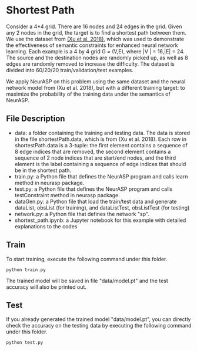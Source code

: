 # Shortest Path
Consider a 4*4 grid. There are 16 nodes and 24 edges in the grid. Given any 2 nodes in the grid, the target is to find a shortest path between them. We use the dataset from [(Xu et al. 2018)](https://arxiv.org/abs/1711.11157), which was used to demonstrate the effectiveness of semantic constraints for enhanced neural network learning. Each example is a 4 by 4 grid G = (V,E), where |V | = 16,|E| = 24. The source and the destination nodes are randomly picked up, as well as 8 edges are randomly removed to increase the difficulty. The dataset is divided into 60/20/20 train/validation/test examples.

We apply NeurASP on this problem using the same dataset and the neural network model from (Xu et al. 2018), but with a different training target: to maximize the probability of the training data under the semantics of NeurASP.

## File Description
* data: a folder containing the training and testing data. The data is stored in the file shortestPath.data, which is from (Xu et al. 2018). Each row in shortestPath.data is a 3-tuple: the first element contains a sequence of 8 edge indices that are removed, the second element contains a sequence of 2 node indices that are start/end nodes, and the third element is the label containing a sequence of edge indices that should be in the shortest path.
* train.py: a Python file that defines the NeurASP program and calls learn method in neurasp package.
* test.py: a Python file that defines the NeurASP program and calls testConstraint method in neurasp package.
* dataGen.py: a Python file that load the train/test data and generate dataList, obsList (for training), and dataListTest, obsListTest (for testing)
* network.py: a Python file that defines the network "sp".
* shortest_path.ipynb: a Jupyter notebook for this example with detailed explanations to the codes

## Train
To start training, execute the following command under this folder.
```
python train.py
```
The trained model will be saved in file "data/model.pt" and the test accuracy will also be printed out. 

## Test
If you already generated the trained model "data/model.pt", you can directly check the accuracy on the testing data by executing the following command under this folder.
```
python test.py
```